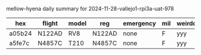 mellow-hyena daily summary for 2024-11-28-vallejo1-rpi3a-uat-978

|hex|flight|model|reg|emergency|mil|weirdo|
|--|--|--|--|--|--|--|
|a05b24|N122AD|RV8|N122AD|none|F|yyy|
|a5fe7c|N4857C|T210|N4857C|none|F|yyy|
